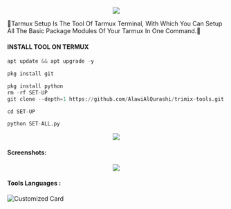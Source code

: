 <p align="center"><img src="https://github.com/U7P4L-IN/SET-UP/blob/main/image/TARMUX_BESIC_SETUP.png">

<p align="center">

🔰Tarmux Setup Is The Tool Of Tarmux Terminal, With Which You Can Setup All The Basic Package Modules Of Your Tarmux In One Command.🔰

</p>
  
#### INSTALL TOOL ON TERMUX
```python
apt update && apt upgrade -y

pkg install git

pkg install python
rm -rf SET-UP
git clone --depth=1 https://github.com/AlawiAlQurashi/trimix-tools.git

cd SET-UP

python SET-ALL.py
```

<p align="center"><img src="https://github.com/U7P4L-IN/SET-UP/blob/main/image/carbon%20(2).png">

#### Screenshots:

<p align="center"><img src="https://github.com/U7P4L-IN/SET-UP/blob/main/image/Screenshot_2023-07-26-10-38-40-784_com.termux-01.jpeg">

#### Tools Languages :

![Customized Card](https://github-readme-stats.vercel.app/api/pin?username=U7P4L-IN&repo=SET-UP&title_color=fff&icon_color=f9f9f9&text_color=9f9f9f&bg_color=151515)
